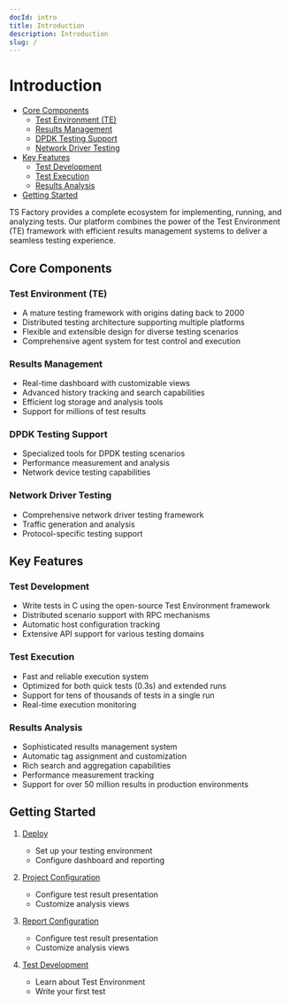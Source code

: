 ```yaml
---
docId: intro
title: Introduction
description: Introduction
slug: /
---
```


# Introduction

<!--toc:start-->

- [Core Components](#core-components)
  - [Test Environment (TE)](#test-environment-te)
  - [Results Management](#results-management)
  - [DPDK Testing Support](#dpdk-testing-support)
  - [Network Driver Testing](#network-driver-testing)
- [Key Features](#key-features)
  - [Test Development](#test-development)
  - [Test Execution](#test-execution)
  - [Results Analysis](#results-analysis)
- [Getting Started](#getting-started)
<!--toc:end-->

TS Factory provides a complete ecosystem for implementing, running, and analyzing tests. Our platform combines the power of the Test Environment (TE) framework with efficient results management systems to deliver a seamless testing experience.

## Core Components

### Test Environment (TE)

- A mature testing framework with origins dating back to 2000
- Distributed testing architecture supporting multiple platforms
- Flexible and extensible design for diverse testing scenarios
- Comprehensive agent system for test control and execution

### Results Management

- Real-time dashboard with customizable views
- Advanced history tracking and search capabilities
- Efficient log storage and analysis tools
- Support for millions of test results

### DPDK Testing Support

- Specialized tools for DPDK testing scenarios
- Performance measurement and analysis
- Network device testing capabilities

### Network Driver Testing

- Comprehensive network driver testing framework
- Traffic generation and analysis
- Protocol-specific testing support

## Key Features

### Test Development

- Write tests in C using the open-source Test Environment framework
- Distributed scenario support with RPC mechanisms
- Automatic host configuration tracking
- Extensive API support for various testing domains

### Test Execution

- Fast and reliable execution system
- Optimized for both quick tests (0.3s) and extended runs
- Support for tens of thousands of tests in a single run
- Real-time execution monitoring

### Results Analysis

- Sophisticated results management system
- Automatic tag assignment and customization
- Rich search and aggregation capabilities
- Performance measurement tracking
- Support for over 50 million results in production environments

## Getting Started

1. [Deploy](./02-deployment/index.md)

   - Set up your testing environment
   - Configure dashboard and reporting

2. [Project Configuration](./03-configuration/01-project-config/index.md)

   - Configure test result presentation
   - Customize analysis views

3. [Report Configuration](./03-configuration/02-report-config/index.md)

   - Configure test result presentation
   - Customize analysis views

4. [Test Development](https://github.com/ts-factory/test-environment)
   - Learn about Test Environment
   - Write your first test
